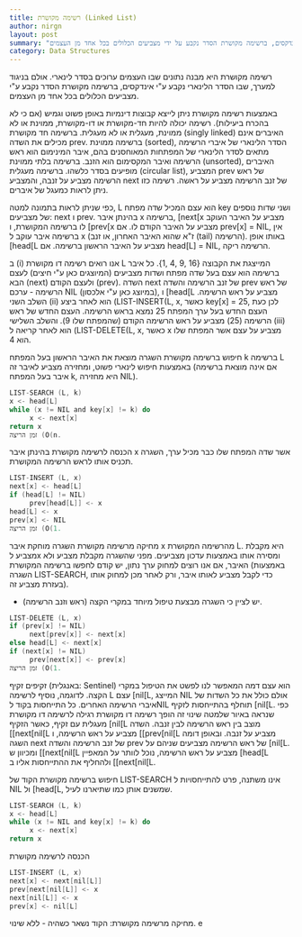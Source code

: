 ```yaml
---
title: רשימה מקושרת (Linked List)
author: nirgn
layout: post
summary: "רשימה מקושרת היא מבנה נתונים שבו העצמים ערוכים בסדר לינארי. אולם בניגוד למערך, שבו הסדר הלינארי נקבע על ידי אינדקסים, ברשימה מקושרת הסדר נקבע על ידי מצביעים הכלולים בכל אחד מן העצמים."
category: Data Structures
---
```

רשימה מקושרת היא מבנה נתונים שבו העצמים ערוכים בסדר לינארי. אולם בניגוד למערך, שבו הסדר הלינארי נקבע ע"י אינדקסים, ברשימה מקושרת הסדר נקבע ע"י מצביעים הכלולים בכל אחד מן העצמים.

<!--more-->

באמצעות רשימה מקושרת ניתן לייצא קבוצות דינמיות באופן פשוט וגמיש (אם כי לא בהכרח ביעילות). רשימה יכולה להיות חד-מקושרת או דו-מקושרת, ממוינת או לא ממוינת, מעגלית או לא מעגלית.
ברשימה חד מקושרת (singly linked) האיברים אינם מכילים את השדה prev.
ברשימה ממוינת (sorted), הסדר הלינארי של איברי הרשימה מתאים לסדר הלינארי של המפתחות המאוחסנים בהם, איבר המינימום הוא ראש הרשימה ואיבר המקסימום הוא הזנב.
ברשימה בלתי ממוינת (unsorted), האיברים מופיעים בסדר כלשהו.
ברשימה מעגלית (circular list), המצביע prev של ראש הרשימה מצביע על זנבה, והמצביע next של זנב הרשימה מצביע על ראשה. רשימה כזו ניתן לראות כמעגל של איברים.

כפי שניתן לראות בתמונה למטה, L הוא עצם המכיל שדה מפתח key ושני שדות נוספים של מצביעים: next ו prev. בהינתן איבר x ברשימה, [next[x מצביע על האיבר העוקב לו ברשימה המקושרת, ו [prev[x מצביע על האיבר הקודם לו. אם prev[x] = NIL, אין ברשימה איבר עוקב ל x (ז"א שהוא האיבר האחרון, או זנב (tail) הרשימה). באותו אופן [head[L מצביע על האיבר הראשון ברשימה. אם head[L] = NIL, הרשימה ריקה.


ב (i) אנו רואים רשימה דו מקושרת L המייצגת את הקבוצה {16 ,9 ,4 ,1}. כל איבר ברשימה הוא עצם בעל שדה מפתח ושדות מצביעים (המיוצגים כאן ע"י חיצים) לעצם הבא (next) ולעצם הקודם (prev). השדה next של זנב הרשימה והשדה prev של ראש הרשימה - ערכם NIL (במיוצג כאן ע"י אלכסון), ו [head[L מצביע על ראש הרשימה. השלב השני (ii) הוא לאחר ביצע (LIST-INSERT(L, x, כאשר key[x] = 25, לכן כעת העצם החדש בעל ערך המפתח 25 נמצא בראש הרשימה. העצם החדש של ראש הרשימה (25) מצביע על ראש הרשימה הקודם (שהמפתח שלו 9). והשלב השלישי (iii) הוא לאחר קריאה ל (LIST-DELETE(L, x, כאשר x מצביע על עצם אשר המפתח שלו הוא 4.

חיפוש ברשימה מקושרת
השגרה מוצאת את האיבר הראשון בעל המפתח k ברשימה L באמצעות חיפוש לינארי פשוט, ומחזירה מצביע לאיבר זה (אם אינה מוצאת ברשימה איבר בעל המפתח k, היא מחזירה NIL).

```c
LIST-SEARCH (L, k)
x <- head[L]
while (x != NIL and key[x] != k) do
     x <- next[x]
return x
זמן הריצה (O(n.
```

הכנסה לרשימה מקושרת
בהינתן איבר x אשר שדה המפתח שלו כבר מכיל ערך, השגרה תכניס אותו לראש הרשימה המקושרת.

```c
LIST-INSERT (L, x)
next[x] <- head[L]
if (head[L] != NIL)
     prev[head[L]] <- x
head[L] <- x
prev[x] <- NIL
זמן הריצה (O(1.
```

מחיקה מרשימה מקושרת
השגרה מוחקת איבר x מהרשימה המקושרת L. היא מקבלת מצביע לx ומסירה אותו באמצעות עדכון מצביעים. מפני שהשגרה מקבלת מצביע ולא האיבר, אם אנו רוצים למחוק ערך נתון, יש קודם לחפשו ברשימה המקושרת (באמצעות השגרה LIST-SEARCH, כדי לקבל מצביע לאותו איבר, ורק לאחר מכן למחוק אותו בעזרת מצביע זה).
* יש לציין כי השגרה מבצעת טיפול מיוחד במקרי הקצה (ראש וזנב הרשימה).

```c
LIST-DELETE (L, x)
if (prev[x] != NIL)
     next[prev[x]] <- next[x]
else head[L] <- next[x]
if (next[x] != NIL)
     prev[next[x]] <- prev[x]
זמן הריצה (O(1.
```

זקיפים
זקיף (באנגלית: Sentinel) הוא עצם דמה המאפשר לנו לפשט את הטיפול במקרי הקצה. לדוגמה, נוסיף לרשימה L עצם [nil[L, המייצג NIL אולם כולל את כל השדות של איברי הרשימה האחרים. כל התייחסות בקוד לNIL תוחלף בהתייחסות לזקיף [nil[L. כפי שנראה באיור שלמטה שינוי זה הופך רשימה דו מקושרת רגילה לרשימה דו מקושרת מעגלית עם זקיף, כאשר הזקיף [nil[L מוצב בין ראש הרשימה לבין זנבה.
השדה [[next[nil[L מצביע על ראש הרשימה, ו [[prev[nil[L מצביע על זנבה. ובאופן דומה השגה next של זנב הרשימה והשדה prev של ראש הרשימה מצביעים שניהם על [nil[L. ומכיוון ש [[next[nil[L מצביע על ראש הרשימה, נוכל לוותר על המאפיין [head[L ולהחליף את ההתייחסות אליו ב [[next[nil[L.


חיפוש ברשימה מקושרת
הקוד של LIST-SEARCH אינו משתנה, פרט להתייחסויות ל NIL ול [head[L, שמשנים אותן כמו שתיארנו לעיל.

```c
LIST-SEARCH (L, k)
x <- head[L]
while (x != NIL and key[x] != k) do
     x <- next[x]
return x
```

הכנסה לרשימה מקושרת

```c
LIST-INSERT (L, x)
next[x] <- next[nil[L]]
prev[next[nil[L]] <- x
next[nil[L]] <- x
prev[x] <- nil[L]
```

מחיקה מרשימה מקושרת: הקוד נשאר כשהיה - ללא שינוי.
e
